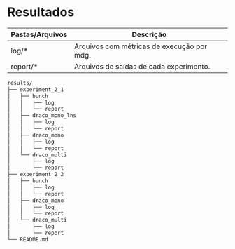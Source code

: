 # Resultados

| Pastas/Arquivos | Descrição |
|-----------------|-----------|
| log/*           |  Arquivos com métricas de execução por mdg. |
| report/*        | Arquivos de saídas de cada experimento. |

```bash
results/
├── experiment_2_1
│   ├── bunch
│   │   ├── log
│   │   └── report
│   ├── draco_mono_lns
│   │   ├── log
│   │   └── report
│   ├── draco_mono
│   │   ├── log
│   │   └── report
│   └── draco_multi
│       ├── log
│       └── report
├── experiment_2_2
│   ├── bunch
│   │   ├── log
│   │   └── report
│   ├── draco_mono
│   │   ├── log
│   │   └── report
│   └── draco_multi
│       ├── log
│       └── report
└── README.md
```